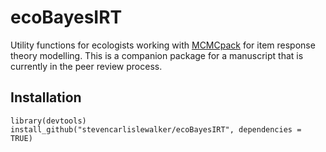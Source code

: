 ecoBayesIRT
===========

Utility functions for ecologists working with
[MCMCpack](http://mcmcpack.berkeley.edu/) for item response theory
modelling.  This is a companion package for a manuscript that is
currently in the peer review process.

Installation
------------

```{r}
library(devtools)
install_github("stevencarlislewalker/ecoBayesIRT", dependencies = TRUE)
```

